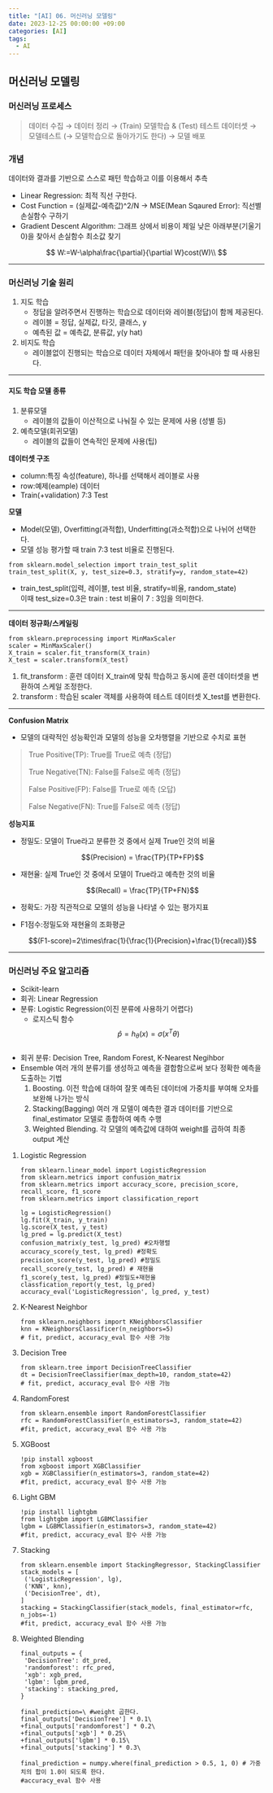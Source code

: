```yaml
---
title: "[AI] 06. 머신러닝 모델링"
date: 2023-12-25 00:00:00 +09:00
categories: [AI]
tags:
  - AI
---
```

## 머신러닝 모델링
### 머신러닝 프로세스
> 데이터 수집 → 데이터 정리 → (Train) 모델학습 & (Test) 테스트 데이터셋 → 모델테스트 (→ 모델학습으로 돌아가기도 한다) → 모델 배포

### 개념
데이터와 결과를 기반으로 스스로 패턴 학습하고 이를 이용해서 추측

- Linear Regression: 최적 직선 구한다.
- Cost Function = (실제값-예측값)^2/N → MSE(Mean Sqaured Error): 직선별 손실함수 구하기
- Gradient Descent Algorithm: 그래프 상에서 비용이 제일 낮은 아래부분(기울기 0)을 찾아서 손실함수 최소값 찾기

$$
  W:=W-\alpha\frac{\partial}{\partial W}cost(W)\\
$$

***

### 머신러닝 기술 원리
1. 지도 학습
   - 정답을 알려주면서 진행하는 학습으로 데이터와 레이블(정답)이 함께 제공된다.
   - 레이블 = 정답, 실제값, 타깃, 클래스, y
   - 예측된 값 = 예측값, 분류값, y(y hat)
2. 비지도 학습
   - 레이블없이 진행되는 학습으로 데이터 자체에서 패턴을 찾아내야 할 때 사용된다.

***

#### 지도 학습 모델 종류
1. 분류모델
   - 레이블의 값들이 이산적으로 나눠질 수 있는 문제에 사용 (성별 등)
2. 예측모델(회귀모델)
   - 레이블의 값들이 연속적인 문제에 사용(팁)

**데이터셋 구조**
- column:특징 속성(feature), 하나를 선택해서 레이블로 사용
- row:예제(eample) 데이터
- Train(+validation) 7:3 Test

**모델**
- Model(모델), Overfitting(과적합), Underfitting(과소적합)으로 나뉘어 선택한다.
- 모델 성능 평가할 때 train 7:3 test 비율로 진행된다.

```Python3
from sklearn.model_selection import train_test_split
train_test_split(X, y, test_size=0.3, stratify=y, random_state=42)
```
- train_test_split(입력, 레이블, test 비율, stratify=비율, random_state)<br/>
  이때 test_size=0.3은 train : test 비율이 7 : 3임을 의미한다.

***

**데이터 정규화/스케일링**
```Python3
from sklearn.preprocessing import MinMaxScaler
scaler = MinMaxScaler()
X_train = scaler.fit_transform(X_train) 
X_test = scaler.transform(X_test)
```

1. fit_transform : 훈련 데이터 X_train에 맞춰 학습하고 동시에 훈련 데이터셋을 변환하여 스케일 조정한다.
2. transform : 학습된 scaler 객체를 사용하여 테스트 데이터셋 X_test를 변환한다.

***

**Confusion Matrix**
- 모델의 대략적인 성능확인과 모델의 성능을 오차행렬을 기반으로 수치로 표현

> True Positive(TP): True를 True로 예측 (정답)
>
> True Negative(TN): False를 False로 예측 (정답)
>
> False Positive(FP): False를 True로 예측 (오답)
>
> False Negative(FN): True를 False로 예측 (정답)

**성능지표**
- 정밀도: 모델이 True라고 분류한 것 중에서 실제 True인 것의 비율
  
  $$(Precision) = \frac{TP}{TP+FP}$$
- 재현율: 실제 True인 것 중에서 모델이 True라고 예측한 것의 비율
  
  $$(Recall) = \frac{TP}{TP+FN}$$
- 정확도: 가장 직관적으로 모델의 성능을 나타낼 수 있는 평가지표
- F1점수:정밀도와 재현율의 조화평균
  
  $$(F1-score)=2\times\frac{1}{\frac{1}{Precision}+\frac{1}{recall}}$$

***

### 머신러닝 주요 알고리즘

- Scikit-learn
- 회귀: Linear Regression
- 분류: Logistic Regression(이진 분류에 사용하기 어렵다)
  - 로지스틱 함수
    $$\hat{p}=h_{\theta}(x)=\sigma(x^{T}{\theta})$$<br/>
- 회귀 분류: Decision Tree, Random Forest, K-Nearest Negihbor
- Ensemble 여러 개의 분류기를 생성하고 예측을 결합함으로써 보다 정확한 예측을 도출하는 기법
  1. Boosting. 이전 학습에 대하여 잘못 예측된 데이터에 가중치를 부여해 오차를 보완해 나가는 방식
  2. Stacking(Bagging) 여러 개 모델이 예측한 결과 데이터를 기반으로 final_estimator 모델로 종합하여 예측 수행
  3. Weighted Blending. 각 모델의 예측값에 대하여 weight를 곱하여 최종 output 계산

1. Logistic Regression<br/>
   ```
   from sklearn.linear_model import LogisticRegression
   from sklearn.metrics import confusion_matrix 
   from sklearn.metrics import accuracy_score, precision_score, recall_score, f1_score
   from sklearn.metrics import classification_report

   lg = LogisticRegression()
   lg.fit(X_train, y_train)
   lg.score(X_test, y_test)
   lg_pred = lg.predict(X_test)
   confusion_matrix(y_test, lg_pred) #오차행렬
   accuracy_score(y_test, lg_pred) #정확도
   precision_score(y_test, lg_pred) #정밀도
   recall_score(y_test, lg_pred) # 재현율
   f1_score(y_test, lg_pred) #정밀도+재현율
   classfication_report(y_test, lg_pred)
   accuracy_eval('LogisticRegression', lg_pred, y_test)
   ```
2. K-Nearest Neighbor<br/>
   ```
   from sklearn.neighbors import KNeighborsClassifier
   knn = KNeighborsClassificer(n_neighbors=5)
   # fit, predict, accuracy_eval 함수 사용 가능
   ```
3. Decision Tree<br/>
   ```
   from sklearn.tree import DecisionTreeClassifier
   dt = DecisionTreeClassifier(max_depth=10, random_state=42)
   # fit, predict, accuracy_eval 함수 사용 가능
   ```
4. RandomForest<br/>
   ```
   from sklearn.ensemble import RandomForestClassifier
   rfc = RandomForestClassifier(n_estimators=3, random_state=42)
   #fit, predict, accuracy_eval 함수 사용 가능
   ```
5. XGBoost<br/>
   ```
   !pip install xgboost
   from xgboost import XGBClassifier
   xgb = XGBClassifier(n_estimators=3, random_state=42)
   #fit, predict, accuracy_eval 함수 사용 가능
   ```
6. Light GBM<br/>
   ```
   !pip install lightgbm
   from lightgbm import LGBMClassifier
   lgbm = LGBMClassifier(n_estimators=3, random_state=42)
   #fit, predict, accuracy_eval 함수 사용 가능
   ```
7. Stacking<br/>
   ```
   from sklearn.ensemble import StackingRegressor, StackingClassifier
   stack_models = [
    ('LogisticRegression', lg), 
    ('KNN', knn), 
    ('DecisionTree', dt),
   ]
   stacking = StackingClassifier(stack_models, final_estimator=rfc, n_jobs=-1)
   #fit, predict, accuracy_eval 함수 사용 가능
   ```
8. Weighted Blending<br/>
   ```
   final_outputs = {
    'DecisionTree': dt_pred, 
    'randomforest': rfc_pred, 
    'xgb': xgb_pred, 
    'lgbm': lgbm_pred,
    'stacking': stacking_pred,
   }

   final_prediction=\ #weight 곱한다.
   final_outputs['DecisionTree'] * 0.1\
   +final_outputs['randomforest'] * 0.2\
   +final_outputs['xgb'] * 0.25\
   +final_outputs['lgbm'] * 0.15\
   +final_outputs['stacking'] * 0.3\

   final_prediction = numpy.where(final_prediction > 0.5, 1, 0) # 가중치의 합이 1.0이 되도록 한다.
   #accuracy_eval 함수 사용
   ```

